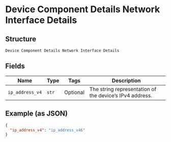 
# Device Component Details Network Interface Details

## Structure

`Device Component Details Network Interface Details`

## Fields

| Name | Type | Tags | Description |
|  --- | --- | --- | --- |
| `ip_address_v4` | `str` | Optional | The string representation of the device’s IPv4 address. |

## Example (as JSON)

```json
{
  "ip_address_v4": "ip_address_v46"
}
```

